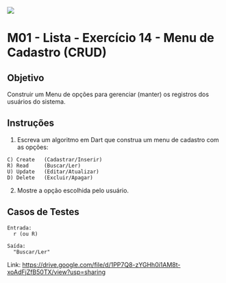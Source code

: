 ﻿![](https://i.imgur.com/xG74tOh.png)

# M01 - Lista - Exercício 14 - Menu de Cadastro (CRUD)

## Objetivo

Construir um Menu de opções para gerenciar (manter) os registros dos usuários do sistema.

## Instruções

1. Escreva um algoritmo em Dart que construa um menu de cadastro com as opções:

```
C) Create	(Cadastrar/Inserir)
R) Read		(Buscar/Ler)
U) Update	(Editar/Atualizar)
D) Delete	(Excluir/Apagar)
```

2. Mostre a opção escolhida pelo usuário.

## Casos de Testes

```
Entrada:
  r (ou R)

Saída:
  "Buscar/Ler"
```

Link: https://drive.google.com/file/d/1PP7Q8-zYGHh0i1AM8t-xoAdFjZfB50TX/view?usp=sharing
